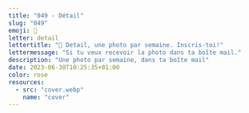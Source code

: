 ```yaml
---
title: "049 - Détail"
slug: "049"
emoji: 👀
letter: detail
lettertitle: "👀 Detail, une photo par semaine. Inscris-toi!"
lettermessage: "Si tu veux recevoir la photo dans ta boîte mail."
description: "Une photo par semaine, dans ta boîte mail"
date: 2023-06-30T10:25:35+01:00
color: rose
resources:
  - src: "cover.webp"
    name: "cover"
---
```


